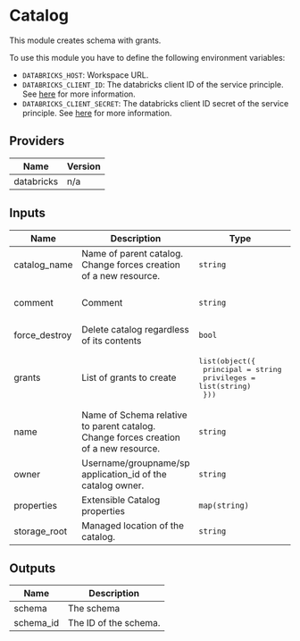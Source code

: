 # Catalog
This module creates schema with grants.

To use this module you have to define the following environment variables:
- `DATABRICKS_HOST`: Workspace URL.
- `DATABRICKS_CLIENT_ID`: The databricks client ID of the service principle. See [here](https://docs.databricks.com/en/dev-tools/authentication-oauth.html) for more information.
- `DATABRICKS_CLIENT_SECRET`: The databricks client ID secret of the service principle. See [here](https://docs.databricks.com/en/dev-tools/authentication-oauth.html) for more information.

## Providers

| Name | Version |
|------|---------|
| databricks | n/a |

## Inputs

| Name | Description | Type | Default | Required |
|------|-------------|------|---------|:-----:|
| catalog\_name | Name of parent catalog. Change forces creation of a new resource. | `string` | n/a | yes |
| comment | Comment | `string` | `"This catalog is managed by terraform"` | no |
| force\_destroy | Delete catalog regardless of its contents | `bool` | `false` | no |
| grants | List of grants to create | <pre>list(object({<br>    principal  = string<br>    privileges = list(string)<br>  }))<br></pre> | `[]` | no |
| name | Name of Schema relative to parent catalog. Change forces creation of a new resource. | `string` | n/a | yes |
| owner | Username/groupname/sp application\_id of the catalog owner. | `string` | n/a | yes |
| properties | Extensible Catalog properties | `map(string)` | `{}` | no |
| storage\_root | Managed location of the catalog. | `string` | n/a | yes |

## Outputs

| Name       | Description |
|------------|-------------|
| schema     | The schema |
| schema\_id | The ID of the schema. |